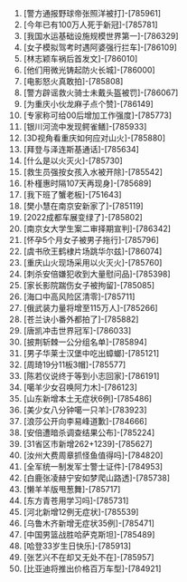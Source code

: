 
1. [警方通报野球帝张照洋被打]-[785961]
1. [今年已有100万人死于新冠]-[785781]
1. [我国水运基础设施规模世界第一]-[786329]
1. [女子模拟驾考时遇阿婆强行拦车]-[786109]
1. [林志颖车祸后首发文]-[786010]
1. [他们用微光铸起防火长城]-[786000]
1. [电影怒火真敢拍]-[785808]
1. [警方辟谣救火骑士未戴头盔被罚]-[786067]
1. [为重庆小伙龙麻子点个赞]-[786149]
1. [专家称可给00后增加工作强度]-[785773]
1. [银川河流中发现鳄雀鳝]-[785933]
1. [3D视角看重庆如何应对山火]-[785880]
1. [拜登与泽连斯基通话]-[785634]
1. [什么是以火灭火]-[785730]
1. [救生员强按女孩入水被开除]-[785542]
1. [朴槿惠时隔107天再现身]-[785689]
1. [我下班了蟹老板]-[751643]
1. [樊小慧在南京安新家了]-[785119]
1. [2022成都车展变绿了]-[785802]
1. [南京女大学生案二审择期宣判]-[786342]
1. [怀孕5个月女子被男子拖行]-[785796]
1. [虞书欣王鹤棣片场跳华尔兹]-[786074]
1. [重庆山火现场采用以火灭火]-[785760]
1. [刺杀安倍嫌犯收到大量慰问品]-[785398]
1. [家长影院踹伤女子被拘留]-[785085]
1. [海口中高风险区清零]-[785711]
1. [俄武装力量将增至115万人]-[785266]
1. [苍兰诀小番外都拍了]-[785882]
1. [唐凯冲击世界冠军]-[786033]
1. [披荆斩棘一公分组名单]-[785894]
1. [男子华莱士汉堡中吃出蟑螂]-[785121]
1. [周琦19分11板3帽]-[785577]
1. [陈若仪说终于等到小志回家]-[786191]
1. [噶羊少女召唤阿力木]-[786123]
1. [山东新增本土无症状6例]-[785486]
1. [美少女八分钟噶一只羊]-[783923]
1. [浪莎公开向李易峰道歉]-[784666]
1. [安倍遭暗杀调查结果公布]-[785224]
1. [31省区市新增262+1239]-[785627]
1. [汝州大费周章抓怪鱼值得吗]-[784820]
1. [全军统一制发军士警士证件]-[784953]
1. [白鹿张凌赫宁安如梦爬山路透]-[785738]
1. [懒羊羊版甩葱舞]-[785717]
1. [东方青苍用学习吗]-[785731]
1. [河北新增12例无症状]-[785539]
1. [乌鲁木齐新增无症状35例]-[785471]
1. [中国男篮战胜哈萨克斯坦]-[785489]
1. [哈登33岁生日快乐]-[785913]
1. [张艺兴不在却又无处不在]-[785957]
1. [比亚迪将推出价格百万车型]-[784921]